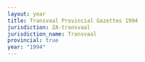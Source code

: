 ```yaml
---
layout: year
title: Transvaal Provincial Gazettes 1994
jurisdiction: ZA-transvaal
jurisdiction_name: Transvaal
provincial: true
year: "1994"
---
```

